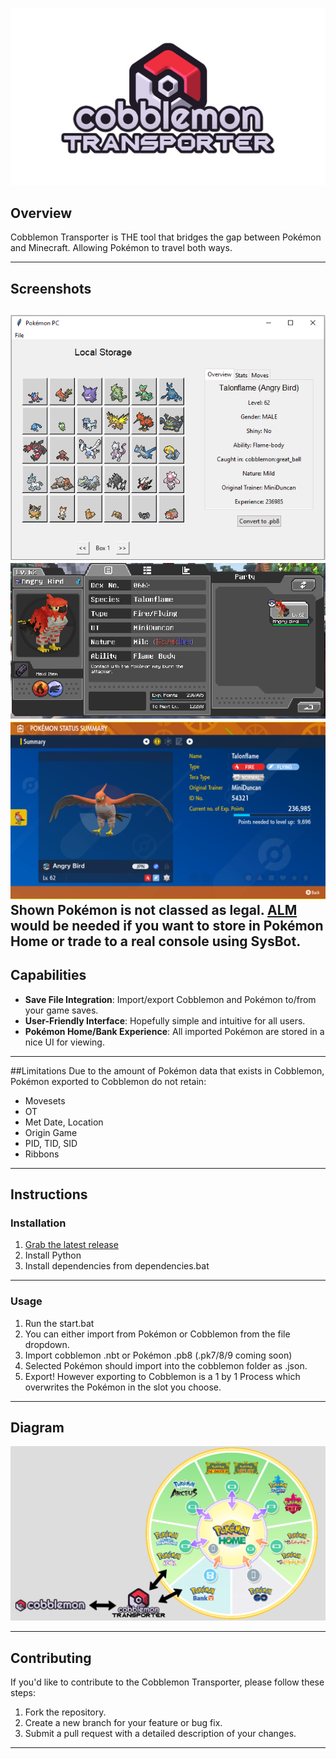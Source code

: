 ![Cobblemon Transporter Logo](https://github.com/ArchieDxncan/cobblemon-transporter/blob/main/Images/cobblemontransporter.png) <!-- Replace with the path to your logo -->

## Overview
Cobblemon Transporter is THE tool that bridges the gap between Pokémon and Minecraft. Allowing Pokémon to travel both ways. 


---

## Screenshots

![Screenshot 1](https://github.com/ArchieDxncan/cobblemon-transporter/blob/main/Images/cobble1.PNG) 
![Screenshot 2](https://github.com/ArchieDxncan/cobblemon-transporter/blob/main/Images/cobble2.png) 
![Screenshot 3](https://github.com/ArchieDxncan/cobblemon-transporter/blob/main/Images/cobble3.PNG) 
Shown Pokémon is not classed as legal. [ALM](https://github.com/architdate/PKHeX-Plugins) would be needed if you want to store in Pokémon Home or trade to a real console using SysBot.
---

## Capabilities

- **Save File Integration**: Import/export Cobblemon and Pokémon to/from your game saves.
- **User-Friendly Interface**: Hopefully simple and intuitive for all users.
- **Pokémon Home/Bank Experience**: All imported Pokémon are stored in a nice UI for viewing.

---

##Limitations
Due to the amount of Pokémon data that exists in Cobblemon, Pokémon exported to Cobblemon do not retain:
 - Movesets
 - OT
 - Met Date, Location
 - Origin Game
 - PID, TID, SID
 - Ribbons

---

## Instructions

### Installation
1. [Grab the latest release](https://github.com/ArchieDxncan/cobblemon-transporter/releases/)
2. Install Python
3. Install dependencies from dependencies.bat

---

### Usage
1. Run the start.bat
2. You can either import from Pokémon or Cobblemon from the file dropdown.
3. Import cobblemon .nbt or Pokémon .pb8 (.pk7/8/9 coming soon)
4. Selected Pokémon should import into the cobblemon folder as .json.
5. Export! However exporting to Cobblemon is a 1 by 1 Process which overwrites the Pokémon in the slot you choose.    

---

## Diagram

![Cobblemon Transporter Diagram](https://github.com/ArchieDxncan/cobblemon-transporter/blob/main/Images/transporter.png)

---

## Contributing

If you'd like to contribute to the Cobblemon Transporter, please follow these steps:
1. Fork the repository.
2. Create a new branch for your feature or bug fix.
3. Submit a pull request with a detailed description of your changes.

---
